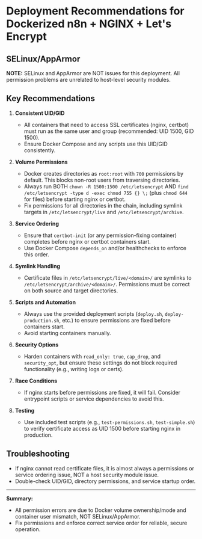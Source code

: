 # Deployment Recommendations for Dockerized n8n + NGINX + Let's Encrypt

## SELinux/AppArmor
**NOTE:** SELinux and AppArmor are NOT issues for this deployment. All permission problems are unrelated to host-level security modules.

## Key Recommendations

1. **Consistent UID/GID**
   - All containers that need to access SSL certificates (nginx, certbot) must run as the same user and group (recommended: UID 1500, GID 1500).
   - Ensure Docker Compose and any scripts use this UID/GID consistently.

2. **Volume Permissions**
   - Docker creates directories as `root:root` with `700` permissions by default. This blocks non-root users from traversing directories.
   - Always run BOTH `chown -R 1500:1500 /etc/letsencrypt` AND `find /etc/letsencrypt -type d -exec chmod 755 {} \;` (plus `chmod 644` for files) before starting nginx or certbot.
   - Fix permissions for all directories in the chain, including symlink targets in `/etc/letsencrypt/live` and `/etc/letsencrypt/archive`.

3. **Service Ordering**
   - Ensure that `certbot-init` (or any permission-fixing container) completes before nginx or certbot containers start.
   - Use Docker Compose `depends_on` and/or healthchecks to enforce this order.

4. **Symlink Handling**
   - Certificate files in `/etc/letsencrypt/live/<domain>/` are symlinks to `/etc/letsencrypt/archive/<domain>/`. Permissions must be correct on both source and target directories.

5. **Scripts and Automation**
   - Always use the provided deployment scripts (`deploy.sh`, `deploy-production.sh`, etc.) to ensure permissions are fixed before containers start.
   - Avoid starting containers manually.

6. **Security Options**
   - Harden containers with `read_only: true`, `cap_drop`, and `security_opt`, but ensure these settings do not block required functionality (e.g., writing logs or certs).

7. **Race Conditions**
   - If nginx starts before permissions are fixed, it will fail. Consider entrypoint scripts or service dependencies to avoid this.

8. **Testing**
   - Use included test scripts (e.g., `test-permissions.sh`, `test-simple.sh`) to verify certificate access as UID 1500 before starting nginx in production.

## Troubleshooting
- If nginx cannot read certificate files, it is almost always a permissions or service ordering issue, NOT a host security module issue.
- Double-check UID/GID, directory permissions, and service startup order.

---

**Summary:**
- All permission errors are due to Docker volume ownership/mode and container user mismatch, NOT SELinux/AppArmor.
- Fix permissions and enforce correct service order for reliable, secure operation.
